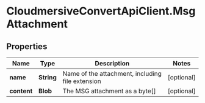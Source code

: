 # CloudmersiveConvertApiClient.MsgAttachment

## Properties
Name | Type | Description | Notes
------------ | ------------- | ------------- | -------------
**name** | **String** | Name of the attachment, including file extension | [optional] 
**content** | **Blob** | The MSG attachment as a byte[] | [optional] 


